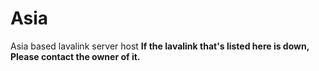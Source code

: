 # Asia
Asia based lavalink server host
**If the lavalink that's listed here is down, Please contact the owner of it.**
